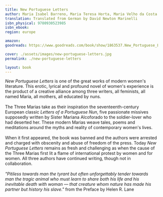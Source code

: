 ```yaml
---
title: New Portuguese Letters
author: Maria Isabel Barreno, Maria Teresa Horta, Maria Velho da Costa ("The Three Marias")
translation: Translated from German by David Newton Marinelli
isbn_physical: 9780930523985
isbn_ebook: 
region: europe

amazon: 
goodreads: https://www.goodreads.com/book/show/1863537.New_Portuguese_Letters

cover: ./assets/images/new-portuguese-letters.jpg
permalink: ./new-portuguese-letters

layout: book
---
```

*New Portuguese Letters* is one of the great works of modern women's literature. This erotic, lyrical and profound novel of women's experience is the product of a creative alliance among three writers, all feminists, all named Maria, all mothers, all educated by nuns.
<br><br>
The Three Marias take as their inspiration the seventeenth-century European classic *Letters of a Portuguese Nun*, five passionate missives supposedly written by Sister Mariana Alcoforado to the soldier-lover who had deserted her. These modern Marias weave tales, poems and meditations around the myths and reality of contemporary women's lives.
<br><br>
When it first appeared, the book was banned and the authors were arrested and charged with obscenity and abuse of freedom of the press. Today *New Portuguese Letters* remains as fresh and challenging as when the cause of the Three Marias first lit a flame of international protest by women and for women. All three authors have continued writing, though not in collaboration.
<br><br>
*"Pitiless towards man the tyrant but often unforgettably tender towards man the tragic animal who must learn to share both his life and his inevitable death with woman — that creature whom nature has made his partner but history his slave."* from the Preface by Helen R. Lane
